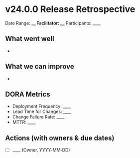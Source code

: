 # v24.0.0 Release Retrospective

Date Range: \_**\_ Facilitator: \_\_** Participants: \_\_\_\_

## What went well

-

## What we can improve

-

## DORA Metrics

- Deployment Frequency: \_\_\_\_
- Lead Time for Changes: \_\_\_\_
- Change Failure Rate: \_\_\_\_
- MTTR: \_\_\_\_

## Actions (with owners & due dates)

- [ ] \_\_\_\_ (Owner, YYYY‑MM‑DD)
